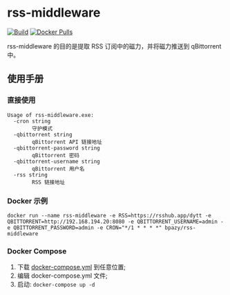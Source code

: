 # rss-middleware 
[![Build](https://github.com/Bpazy/rss-middleware/workflows/Build/badge.svg)](https://github.com/Bpazy/rss-middleware/actions?query=workflow%3ABuild)
[![Docker Pulls](https://img.shields.io/docker/pulls/bpazy/rss-middleware)](https://hub.docker.com/r/bpazy/rss-middleware)
  
rss-middleware 的目的是提取 RSS 订阅中的磁力，并将磁力推送到 qBittorrent 中。

## 使用手册
### 直接使用
```
Usage of rss-middleware.exe:
  -cron string
        守护模式
  -qbittorrent string
        qBittorrent API 链接地址
  -qbittorrent-password string
        qBittorrent 密码
  -qbittorrent-username string
        qBittorrent 用户名
  -rss string
        RSS 链接地址
```
### Docker 示例
```shell
docker run --name rss-middleware -e RSS=https://rsshub.app/dytt -e QBITTORRENT=http://192.168.194.20:8080 -e QBITTORRENT_USERNAME=admin -e QBITTORRENT_PASSWORD=admin -e CRON="*/1 * * * *" bpazy/rss-middleware
```

### Docker Compose
1. 下载 [docker-compose.yml](./docker-compose.yml) 到任意位置;
2. 编辑 docker-compose.yml 文件;
3. 启动: `docker-compose up -d`
